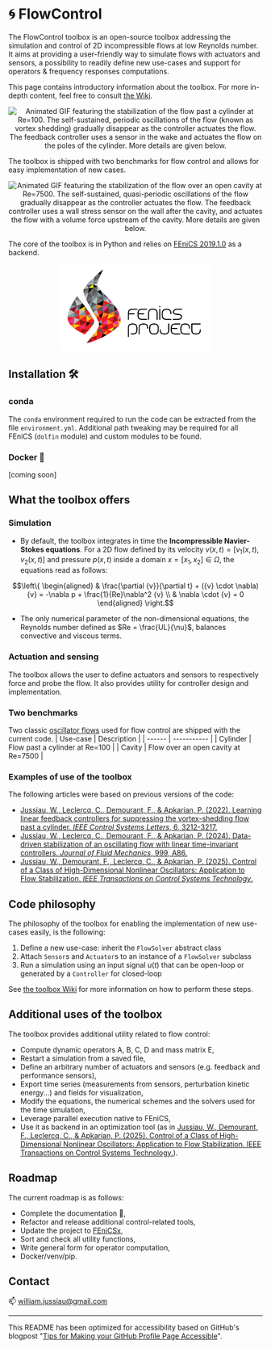 # :cyclone: FlowControl 
The FlowControl toolbox is an open-source toolbox addressing the simulation and control of 2D incompressible flows at low Reynolds number. It aims at providing a user-friendly way to simulate flows with actuators and sensors, a possibility to readily define new use-cases and support for operators & frequency responses computations.

This page contains introductory information about the toolbox. For more in-depth content, feel free to consult [the Wiki](https://github.com/williamjussiau/FlowControl/wiki).


<p align="center">
<img src="illustrations/cylinder_stabilization.gif" alt="Animated GIF featuring the stabilization of the flow past a cylinder at Re=100. The self-sustained, periodic oscillations of the flow (known as vortex shedding) gradually disappear as the controller actuates the flow. The feedback controller uses a sensor in the wake and actuates the flow on the poles of the cylinder. More details are given below." width="500"/>
</p>

The toolbox is shipped with two benchmarks for flow control and allows for easy implementation of new cases.

<p align="center">
<img src="illustrations/cavity_stabilization.gif" alt="Animated GIF featuring the stabilization of the flow over an open cavity at Re=7500. The self-sustained, quasi-periodic oscillations of the flow gradually disappear as the controller actuates the flow. The feedback controller uses a wall stress sensor on the wall after the cavity, and actuates the flow with a volume force upstream of the cavity. More details are given below." width="500"/>
</p>

The core of the toolbox is in Python and relies on [FEniCS 2019.1.0](https://fenicsproject.org/) as a backend.

<p align="center">
<img src="illustrations/fenics_banner.png" alt="FEniCS Project banner, featuring a flame meshed with colorful elements and the text fenics project next to it." width="300"/>
</p>


## Installation 🛠️
### conda
The ```conda```  environment required to run the code can be extracted from the file ```environment.yml```. Additional path tweaking may be required for all FEniCS (```dolfin``` module) and custom modules to be found.

### Docker :whale:
[coming soon]



## What the toolbox offers
### Simulation
+ By default, the toolbox integrates in time the
**Incompressible Navier-Stokes equations**. For a 2D flow defined by its velocity ${v}({x}, t) = [v_1({x}, t), v_2({x}, t)]$ and pressure $p({x}, t)$ inside a domain ${x} = [x_1, x_2] \in\Omega$, the equations read as follows:

```math
\left\{
\begin{aligned} 
&  \frac{\partial {v}}{\partial t} + ({v} \cdot \nabla){v} = -\nabla p +  \frac{1}{Re}\nabla^2 {v}    \\
&  \nabla \cdot {v} = 0
\end{aligned}
\right.
```
+ The only numerical parameter of the non-dimensional equations, the Reynolds number defined as $Re = \frac{UL}{\nu}$, balances convective and viscous terms.

### Actuation and sensing
The toolbox allows the user to define actuators and sensors to respectively force and probe the flow. It also provides utility for controller design and implementation.

### Two benchmarks
Two classic [oscillator flows](https://journals.aps.org/prfluids/pdf/10.1103/PhysRevFluids.1.040501) used for flow control are shipped with the current code.
| Use-case | Description |
| ------   | ----------- |
| Cylinder | Flow past a cylinder at Re=100 |
| Cavity | Flow over an open cavity at Re=7500  |

### Examples of use of the toolbox
The following articles were based on previous versions of the code:
* [Jussiau, W., Leclercq, C., Demourant, F., & Apkarian, P. (2022). Learning linear feedback controllers for suppressing the vortex-shedding flow past a cylinder. _IEEE Control Systems Letters_, 6, 3212-3217.](https://hal.science/hal-03947469/document)
* [Jussiau, W., Leclercq, C., Demourant, F., & Apkarian, P. (2024). Data-driven stabilization of an oscillating flow with linear time-invariant controllers. _Journal of Fluid Mechanics_, 999, A86.](https://www.cambridge.org/core/services/aop-cambridge-core/content/view/47548BEA53D115E1F70FC1F772F641DB/S0022112024009042a.pdf/data-driven-stabilization-of-an-oscillating-flow-with-linear-time-invariant-controllers.pdf)
* [Jussiau, W., Demourant, F., Leclercq, C., & Apkarian, P. (2025). Control of a Class of High-Dimensional Nonlinear Oscillators: Application to Flow Stabilization. _IEEE Transactions on Control Systems Technology_.](https://ieeexplore.ieee.org/abstract/document/10884641/)








## Code philosophy
The philosophy of the toolbox for enabling the implementation of new use-cases easily, is the following:
1. Define a new use-case: inherit the ```FlowSolver``` abstract class
1. Attach ```Sensor```s and ```Actuator```s to an instance of a ```FlowSolver``` subclass
1. Run a simulation using an input signal $u(t)$ that can be open-loop or generated by a ```Controller``` for closed-loop

See [the toolbox Wiki](https://github.com/williamjussiau/FlowControl/wiki) for more information on how to perform these steps.



## Additional uses of the toolbox
The toolbox provides additional utility related to flow control:
* Compute dynamic operators A, B, C, D and mass matrix E,
* Restart a simulation from a saved file,
* Define an arbitrary number of actuators and sensors (e.g. feedback and performance sensors),
* Export time series (measurements from sensors, perturbation kinetic energy...) and fields for visualization,
* Modify the equations, the numerical schemes and the solvers used for the time simulation,
* Leverage parallel execution native to FEniCS,
* Use it as backend in an optimization tool (as in [Jussiau, W., Demourant, F., Leclercq, C., & Apkarian, P. (2025). Control of a Class of High-Dimensional Nonlinear Oscillators: Application to Flow Stabilization. IEEE Transactions on Control Systems Technology.](https://ieeexplore.ieee.org/abstract/document/10884641/)).



## Roadmap
The current roadmap is as follows:
* Complete the documentation :book:,
* Refactor and release additional control-related tools,
* Update the project to [FEniCSx](https://fenicsproject.org/documentation/),
* Sort and check all utility functions,
* Write general form for operator computation,
* Docker/venv/pip.



## Contact
:mailbox: william.jussiau@gmail.com



---


This README has been optimized for accessibility based on GitHub's blogpost "[Tips for Making your GitHub Profile Page Accessible](https://github.blog/2023-10-26-5-tips-for-making-your-github-profile-page-accessible)".

